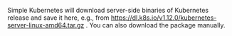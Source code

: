 Simple Kubernetes will download server-side binaries of Kubernetes release and save it here, e.g., from https://dl.k8s.io/v1.12.0/kubernetes-server-linux-amd64.tar.gz .  You can also download the package manually.